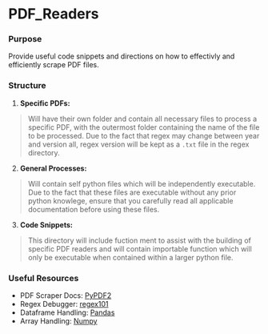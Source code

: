 # **PDF_Readers**


### Purpose
Provide useful code snippets and directions on how to effectivly and efficiently scrape PDF files.

### Structure
1. **Specific PDFs:** 
  >  Will have their own folder and contain all necessary files to process a specific PDF, with the outermost folder containing the name of the file to be processed. Due to the fact that regex may change between year and version all, regex version will be kept as a `.txt` file in the regex directory.
2. **General Processes:** 
  >  Will contain self python files which will be independently executable. Due to the fact that these files are executable without any prior python knowlege, ensure that you carefully read all applicable documentation before using these files.
3. **Code Snippets:** 
  >  This directory will include fuction ment to assist with the building of specific PDF readers and will contain importable function which will only be executable when contained within a larger python file.  

### Useful Resources
- PDF Scraper Docs: [PyPDF2](https://pypi.org/project/PyPDF2/)
- Regex Debugger: [regex101](https://regex101.com/)
- Dataframe Handling: [Pandas](https://pandas.pydata.org/docs/user_guide/index.html#user-guide) 
- Array Handling: [Numpy](https://numpy.org/doc/stable/user/index.html)
